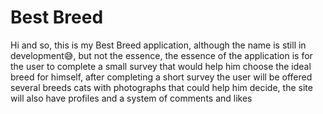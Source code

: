 # Best Breed
Hi and so, this is my Best Breed application, although the name is still in development😅, but not the essence, the essence of the application is for the user to complete a small survey that would help him choose the ideal breed for himself, after completing a short survey the user will be offered several breeds cats with photographs that could help him decide, the site will also have profiles and a system of comments and likes
